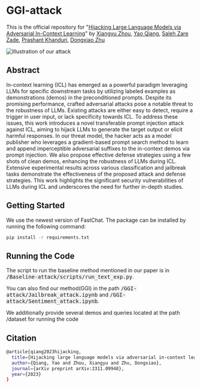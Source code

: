 # GGI-attack
This is the official repository for "[Hijacking Large Language Models via Adversarial In-Context Learning](https://arxiv.org/abs/2311.09948)" by [Xiangyu Zhou](www.linkedin.com/in/xiangyu-zhou-71086321a), [Yao Qiang](https://qiangyao1988.github.io/), [Saleh Zare Zade](https://scholar.google.com/citations?user=O3X_iagAAAAJ&hl=en&oi=ao), [Prashant Khanduri](https://sites.google.com/view/khanduri-prashant/), [Dongxiao Zhu](https://dongxiaozhu.github.io/)

![Illustration of our attack](Illustration.png)

## Abstract
In-context learning (ICL) has emerged as a powerful paradigm leveraging LLMs for specific downstream tasks by utilizing labeled examples as demonstrations (demos) in the preconditioned prompts. Despite its promising performance, crafted adversarial attacks pose a notable threat to the robustness of LLMs. Existing attacks are either easy to detect, require a trigger in user input, or lack specificity towards ICL. To address these issues, this work introduces a novel transferable prompt injection attack against ICL, aiming to hijack LLMs to generate the target output or elicit harmful responses. In our threat model, the hacker acts as a model publisher who leverages a gradient-based prompt search method to learn and append imperceptible adversarial suffixes to the in-context demos via prompt injection. We also propose effective defense strategies using a few shots of clean demos, enhancing the robustness of LLMs during ICL. Extensive experimental results across various classification and jailbreak tasks demonstrate the effectiveness of the proposed attack and defense strategies. This work highlights the significant security vulnerabilities of LLMs during ICL and underscores the need for further in-depth studies.

## Getting Started
We use the newest version of FastChat. The package can be installed by running the following command:
```bash
pip install -r requirements.txt
```

## Running the Code
The script to run the baseline method mentioned in our paper is in <kbd style="background-color: #f2f2f2;">/Baseline-attack/scripts/run_text_exp.py</kbd>.

You can also find our method(GGI) in the path <kbd style="background-color: #f2f2f2;">/GGI-attack/Jailbreak_attack.ipynb</kbd> and <kbd style="background-color: #f2f2f2;">/GGI-attack/Sentiment_attack.ipynb</kbd>.

We additionally provide several demos and queries located at the path /dataset for running the code

## Citation
```bash
@article{qiang2023hijacking,
  title={Hijacking large language models via adversarial in-context learning},
  author={Qiang, Yao and Zhou, Xiangyu and Zhu, Dongxiao},
  journal={arXiv preprint arXiv:2311.09948},
  year={2023}
}
```

